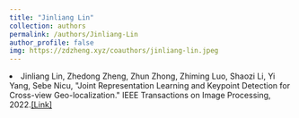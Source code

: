 ```yaml
---
title: "Jinliang Lin"
collection: authors
permalink: /authors/Jinliang-Lin
author_profile: false
img: https://zdzheng.xyz/coauthors/jinliang-lin.jpeg
---
```

 <li> Jinliang Lin,  Zhedong Zheng,  Zhun Zhong,  Zhiming Luo,  Shaozi Li,  Yi Yang,  Sebe Nicu, &quot;Joint Representation Learning and Keypoint Detection for Cross-view Geo-localization.&quot; IEEE Transactions on Image Processing, 2022.<a href='https://zdzheng.xyz/publication/Joint-Re2022'>[Link]</a> </li>